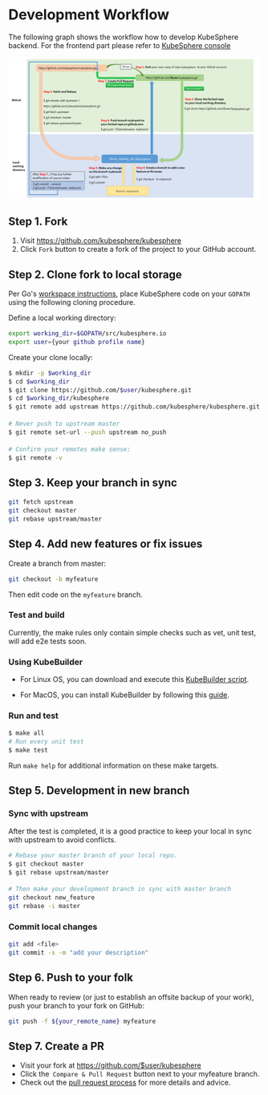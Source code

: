 # Development Workflow

The following graph shows the workflow how to develop KubeSphere backend. For the frontend part please refer to [KubeSphere console](https://github.com/kubesphere/console)

![ks-workflow](/images/ks-workflow.png)

## Step 1. Fork

1. Visit https://github.com/kubesphere/kubesphere
2. Click `Fork` button to create a fork of the project to your GitHub account.

## Step 2. Clone fork to local storage

Per Go's [workspace instructions](https://golang.org/doc/code.html#Workspaces), place KubeSphere code on your `GOPATH` using the following cloning procedure.

Define a local working directory:

```bash
export working_dir=$GOPATH/src/kubesphere.io
export user={your github profile name}
```

Create your clone locally:

```bash
$ mkdir -p $working_dir
$ cd $working_dir
$ git clone https://github.com/$user/kubesphere.git
$ cd $working_dir/kubesphere
$ git remote add upstream https://github.com/kubesphere/kubesphere.git

# Never push to upstream master
$ git remote set-url --push upstream no_push

# Confirm your remotes make sense:
$ git remote -v
```

## Step 3. Keep your branch in sync

```bash
git fetch upstream
git checkout master
git rebase upstream/master
```

## Step 4. Add new features or fix issues

Create a branch from master:

```bash
git checkout -b myfeature
```

Then edit code on the `myfeature` branch.

### Test and build

Currently, the make rules only contain simple checks such as vet, unit test, will add e2e tests soon.

### Using KubeBuilder

- For Linux OS, you can download and execute this [KubeBuilder script](https://raw.githubusercontent.com/kubesphere/kubesphere/master/hack/install_kubebuilder.sh).

- For MacOS, you can install KubeBuilder by following this [guide](https://book.kubebuilder.io/quick-start.html).

### Run and test

```bash
$ make all
# Run every unit test
$ make test
```

Run `make help` for additional information on these make targets.

## Step 5. Development in new branch

### Sync with upstream

After the test is completed, it is a good practice to keep your local in sync with upstream to avoid conflicts.

```bash
# Rebase your master branch of your local repo.
$ git checkout master
$ git rebase upstream/master

# Then make your development branch in sync with master branch
git checkout new_feature
git rebase -i master
```

### Commit local changes

```bash
git add <file>
git commit -s -m "add your description"
```

## Step 6. Push to your folk

When ready to review (or just to establish an offsite backup of your work), push your branch to your fork on GitHub:

```bash
git push -f ${your_remote_name} myfeature
```

## Step 7. Create a PR

- Visit your fork at https://github.com/$user/kubesphere
- Click the` Compare & Pull Request` button next to your myfeature branch.
- Check out the [pull request process](pull-request.md) for more details and advice.
